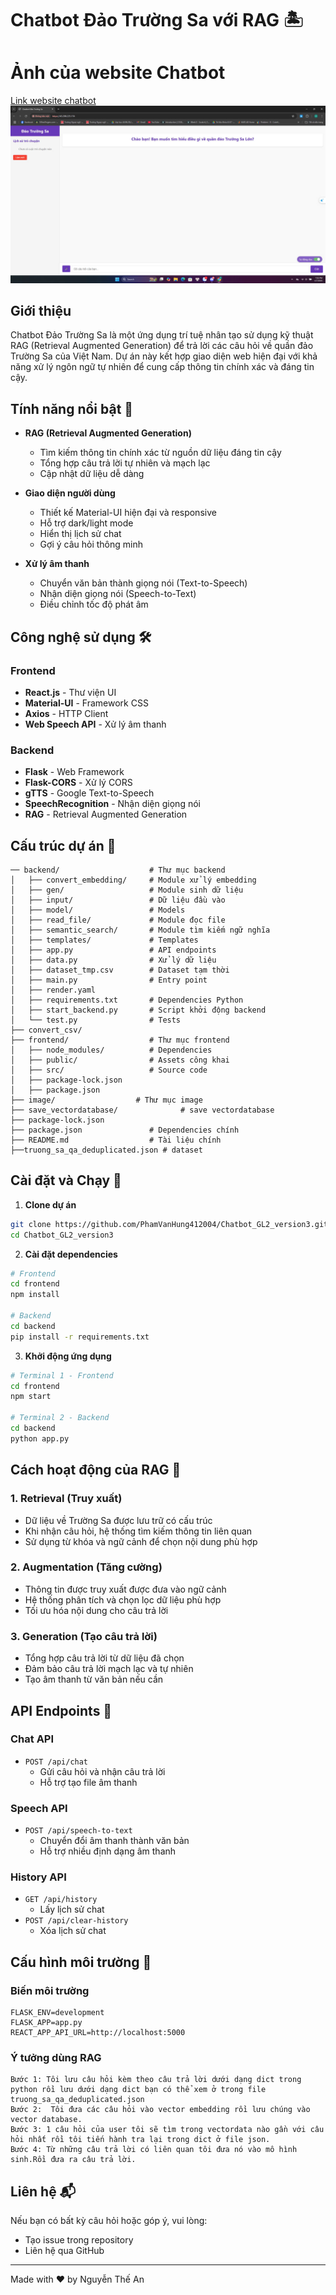 # Chatbot Đảo Trường Sa với RAG 🏝️
# Ảnh của website Chatbot
[Link website chatbot](https://chatbot-gl-version3.onrender.com)
![Ảnh](image/img.jpg)
## Giới thiệu

Chatbot Đảo Trường Sa là một ứng dụng trí tuệ nhân tạo sử dụng kỹ thuật RAG (Retrieval Augmented Generation) để trả lời các câu hỏi về quần đảo Trường Sa của Việt Nam. Dự án này kết hợp giao diện web hiện đại với khả năng xử lý ngôn ngữ tự nhiên để cung cấp thông tin chính xác và đáng tin cậy.

## Tính năng nổi bật 🌟

- **RAG (Retrieval Augmented Generation)**
  - Tìm kiếm thông tin chính xác từ nguồn dữ liệu đáng tin cậy
  - Tổng hợp câu trả lời tự nhiên và mạch lạc
  - Cập nhật dữ liệu dễ dàng

- **Giao diện người dùng**
  - Thiết kế Material-UI hiện đại và responsive
  - Hỗ trợ dark/light mode
  - Hiển thị lịch sử chat
  - Gợi ý câu hỏi thông minh

- **Xử lý âm thanh**
  - Chuyển văn bản thành giọng nói (Text-to-Speech)
  - Nhận diện giọng nói (Speech-to-Text)
  - Điều chỉnh tốc độ phát âm

## Công nghệ sử dụng 🛠️

### Frontend
- **React.js** - Thư viện UI
- **Material-UI** - Framework CSS
- **Axios** - HTTP Client
- **Web Speech API** - Xử lý âm thanh

### Backend
- **Flask** - Web Framework
- **Flask-CORS** - Xử lý CORS
- **gTTS** - Google Text-to-Speech
- **SpeechRecognition** - Nhận diện giọng nói
- **RAG** - Retrieval Augmented Generation

## Cấu trúc dự án 📁

```
── backend/                    # Thư mục backend
│   ├── convert_embedding/     # Module xử lý embedding
│   ├── gen/                   # Module sinh dữ liệu
│   ├── input/                 # Dữ liệu đầu vào
│   ├── model/                 # Models
│   ├── read_file/             # Module đọc file
│   ├── semantic_search/       # Module tìm kiếm ngữ nghĩa
│   ├── templates/             # Templates
│   ├── app.py                 # API endpoints
│   ├── data.py                # Xử lý dữ liệu
│   ├── dataset_tmp.csv        # Dataset tạm thời
│   ├── main.py                # Entry point             
│   ├── render.yaml            
│   ├── requirements.txt       # Dependencies Python
│   ├── start_backend.py       # Script khởi động backend
│   └── test.py                # Tests   
├── convert_csv/                
├── frontend/                  # Thư mục frontend
│   ├── node_modules/          # Dependencies
│   ├── public/                # Assets công khai
│   ├── src/                   # Source code
│   ├── package-lock.json      
│   ├── package.json
├── image/                  # Thư mục image  
├── save_vectordatabase/              # save vectordatabase
├── package-lock.json
├── package.json               # Dependencies chính
├── README.md                  # Tài liệu chính
├──truong_sa_qa_deduplicated.json # dataset
```

## Cài đặt và Chạy 🚀

1. **Clone dự án**
```bash
git clone https://github.com/PhamVanHung412004/Chatbot_GL2_version3.git
cd Chatbot_GL2_version3
```

2. **Cài đặt dependencies**
```bash
# Frontend
cd frontend
npm install

# Backend
cd backend
pip install -r requirements.txt
```

3. **Khởi động ứng dụng**
```bash
# Terminal 1 - Frontend
cd frontend
npm start

# Terminal 2 - Backend
cd backend
python app.py
```

## Cách hoạt động của RAG 🔄

### 1. Retrieval (Truy xuất)
- Dữ liệu về Trường Sa được lưu trữ có cấu trúc
- Khi nhận câu hỏi, hệ thống tìm kiếm thông tin liên quan
- Sử dụng từ khóa và ngữ cảnh để chọn nội dung phù hợp

### 2. Augmentation (Tăng cường)
- Thông tin được truy xuất được đưa vào ngữ cảnh
- Hệ thống phân tích và chọn lọc dữ liệu phù hợp
- Tối ưu hóa nội dung cho câu trả lời

### 3. Generation (Tạo câu trả lời)
- Tổng hợp câu trả lời từ dữ liệu đã chọn
- Đảm bảo câu trả lời mạch lạc và tự nhiên
- Tạo âm thanh từ văn bản nếu cần

## API Endpoints 📡

### Chat API
- `POST /api/chat`
  - Gửi câu hỏi và nhận câu trả lời
  - Hỗ trợ tạo file âm thanh

### Speech API
- `POST /api/speech-to-text`
  - Chuyển đổi âm thanh thành văn bản
  - Hỗ trợ nhiều định dạng âm thanh

### History API
- `GET /api/history`
  - Lấy lịch sử chat
- `POST /api/clear-history`
  - Xóa lịch sử chat

## Cấu hình môi trường 🔧

### Biến môi trường
```env
FLASK_ENV=development
FLASK_APP=app.py
REACT_APP_API_URL=http://localhost:5000
```

### Ý tưởng dùng RAG
```
Bước 1: Tôi lưu câu hỏi kèm theo câu trả lời dưới dạng dict trong python rồi lưu dưới dạng dict bạn có thể xem ở trong file truong_sa_qa_deduplicated.json
Bước 2:  Tôi đưa các câu hỏi vào vector embedding rồi lưu chúng vào vector database.
Bước 3: 1 câu hỏi của user tôi sẽ tìm trong vectordata nào gần với câu hỏi nhất rồi tôi tiến hành tra lại trong dict ở file json.
Bước 4: Từ những câu trả lời có liên quan tôi đưa nó vào mô hình sinh.Rồi đưa ra câu trả lời.     
```

## Liên hệ 📬
Nếu bạn có bất kỳ câu hỏi hoặc góp ý, vui lòng:
- Tạo issue trong repository
- Liên hệ qua GitHub

---
Made with ❤️ by Nguyễn Thế An

